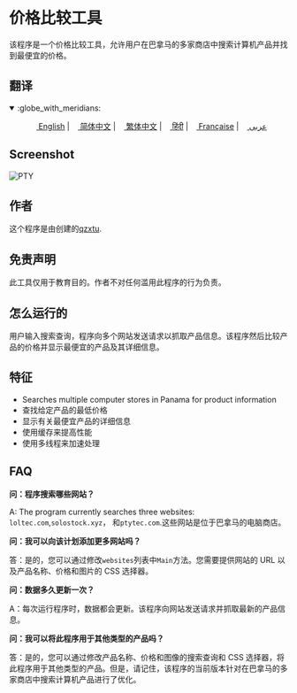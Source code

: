 # 价格比较工具

该程序是一个价格比较工具，允许用户在巴拿马的多家商店中搜索计算机产品并找到最便宜的价格。

## 翻译

<div align="left">
  <details open>
    <summary>:globe_with_meridians:</summary>
    <p align="center">
      <a href="README.md"><img src="https://flagsapi.com/US/flat/32.png" height="11"> English</a>
      |
      <a href="README.zh-CN.md"><img src="https://flagsapi.com/CN/flat/32.png" height="11"> 简体中文</a>
      |
      <a href="README.zh-TW.md"><img src="https://flagsapi.com/TW/flat/32.png" height="11"> 繁体中文</a>
      |
      <a href="README.hi.md"><img src="https://flagsapi.com/IN/flat/32.png" height="11"> हिंदी</a>
      |
      <a href="README.fr.md"><img src="https://flagsapi.com/FR/flat/32.png" height="11"> Française</a>
      |
      <a href="README.ar.md"><img src="https://flagsapi.com/AE/flat/32.png" height="11"> عربى</a>
    </p>
  </details>
</div>

## Screenshot

![PTY](https://cdn.discordapp.com/attachments/1008195045960204348/1104240493560348793/PTY.png)

## 作者

这个程序是由创建的[qzxtu](https://github.com/qzxtu).

## 免责声明

此工具仅用于教育目的。作者不对任何滥用此程序的行为负责。

## 怎么运行的

用户输入搜索查询，程序向多个网站发送请求以抓取产品信息。该程序然后比较产品的价格并显示最便宜的产品及其详细信息。

## 特征

-   Searches multiple computer stores in Panama for product information
-   查找给定产品的最低价格
-   显示有关最便宜产品的详细信息
-   使用缓存来提高性能
-   使用多线程来加速处理

## FAQ

**问：程序搜索哪些网站？**

A: The program currently searches three websites: `loltec.com`,`solostock.xyz`， 和`ptytec.com`.这些网站是位于巴拿马的电脑商店。

**问：我可以向该计划添加更多网站吗？**

答：是的，您可以通过修改`websites`列表中`Main`方法。您需要提供网站的 URL 以及产品名称、价格和图片的 CSS 选择器。

**问：数据多久更新一次？**

A：每次运行程序时，数据都会更新。该程序向网站发送请求并抓取最新的产品信息。

**问：我可以将此程序用于其他类型的产品吗？**

答：是的，您可以通过修改产品名称、价格和图像的搜索查询和 CSS 选择器，将此程序用于其他类型的产品。但是，请记住，该程序的当前版本针对在巴拿马的多家商店中搜索计算机产品进行了优化。

